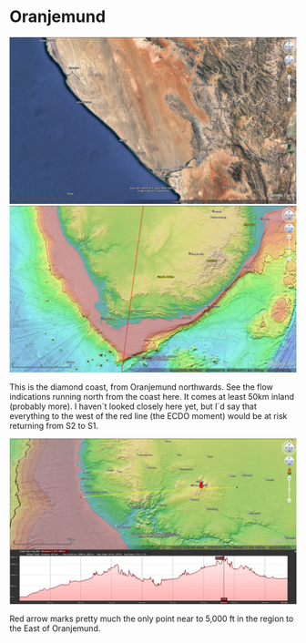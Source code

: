 # Oranjemund

![oranjemund 1](img/oranjemund.jpg "oranjemund 1")
![oranjemund 2](img/oranjemund2.jpg "oranjemund 2")

This is the diamond coast, from Oranjemund northwards. See the flow indications running north from the coast here. It comes at least 50km inland (probably more). I haven´t looked closely here yet, but I´d say that everything to the west of the red line (the ECDO moment) would be at risk returning from S2 to S1.

![oranjemund 3](img/oranjemund3.jpg "oranjemund 3")

Red arrow marks pretty much the only point near to 5,000 ft in the region to the East of Oranjemund.